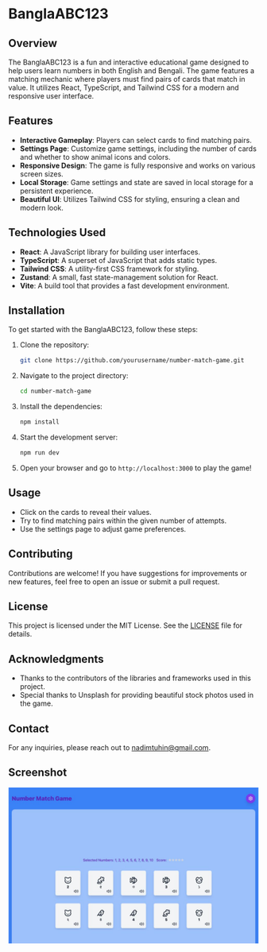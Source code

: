 # BanglaABC123

## Overview

The BanglaABC123 is a fun and interactive educational game designed to help users learn numbers in both English and Bengali. The game features a matching mechanic where players must find pairs of cards that match in value. It utilizes React, TypeScript, and Tailwind CSS for a modern and responsive user interface.

## Features

- **Interactive Gameplay**: Players can select cards to find matching pairs.
- **Settings Page**: Customize game settings, including the number of cards and whether to show animal icons and colors.
- **Responsive Design**: The game is fully responsive and works on various screen sizes.
- **Local Storage**: Game settings and state are saved in local storage for a persistent experience.
- **Beautiful UI**: Utilizes Tailwind CSS for styling, ensuring a clean and modern look.

## Technologies Used

- **React**: A JavaScript library for building user interfaces.
- **TypeScript**: A superset of JavaScript that adds static types.
- **Tailwind CSS**: A utility-first CSS framework for styling.
- **Zustand**: A small, fast state-management solution for React.
- **Vite**: A build tool that provides a fast development environment.

## Installation

To get started with the BanglaABC123, follow these steps:

1. Clone the repository:
   ```bash
   git clone https://github.com/yourusername/number-match-game.git
   ```

2. Navigate to the project directory:
   ```bash
   cd number-match-game
   ```

3. Install the dependencies:
   ```bash
   npm install
   ```

4. Start the development server:
   ```bash
   npm run dev
   ```

5. Open your browser and go to `http://localhost:3000` to play the game!

## Usage

- Click on the cards to reveal their values.
- Try to find matching pairs within the given number of attempts.
- Use the settings page to adjust game preferences.

## Contributing

Contributions are welcome! If you have suggestions for improvements or new features, feel free to open an issue or submit a pull request.

## License

This project is licensed under the MIT License. See the [LICENSE](LICENSE) file for details.

## Acknowledgments

- Thanks to the contributors of the libraries and frameworks used in this project.
- Special thanks to Unsplash for providing beautiful stock photos used in the game.

## Contact

For any inquiries, please reach out to [nadimtuhin@gmail.com](mailto:nadimtuhin@gmail.com).

## Screenshot

![Description of the screenshot](./screenshots/screenshot.png)
